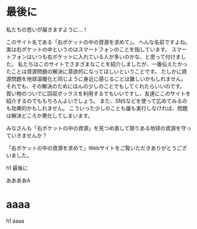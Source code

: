 [//SCML_TITLE]: # (最後に)

<div id="lang_jp">

# 最後に

<NoIndent>
私たちの思いが届きますように…！
</NoIndent>

このサイト名である「右ポケットの中の資源を求めて」。
へんな名前ですよね。
実は右ポケットの中というのはスマートフォンのことを指しています。
スマートフォンはいつも右ポケットに入れている人が多いのかな、と思って付けました。
私たちはこのサイトでさまざまなことを紹介しましたが、<ForceText>一番伝えたかったことは資源問題の解決に意欲的になってほしい</ForceText>ということです。
たしかに資源問題を地球温暖化と同じように身近に感じることは難しいかもしれません。
それでも、その解決のためにほんの少しのことでもしてくれたらいいのです。
買い物のついでに回収ボックスを利用するでもいいですし、友達にこのサイトを紹介するのでももちろんよいでしょう。
また、SNSなどを使って広めてみるのも効果的かもしれません。
こういった少しのことも誰も実行しなければ、問題は解決どころか悪化してしまいます。

みなさんも「右ポケットの中の資源」を見つめ直して限りある地球の資源を守っていきませんか？

「右ポケットの中の資源を求めて」Webサイトをご覧いただきありがとうございました。

<PNBar prev="../solution/" next="../others/"></PNBar>
<FloatingMenu>
h1 最後に
</FloatingMenu>

</div>
<div id="lang_en">

ああああA

# aaaa

<PNBar prev="../solution/" next="../others/"></PNBar>
<FloatingMenu>
h1 aaaa
</FloatingMenu>

</div>